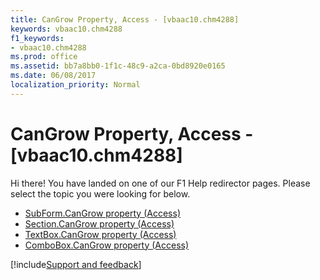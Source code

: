 ```yaml
---
title: CanGrow Property, Access - [vbaac10.chm4288]
keywords: vbaac10.chm4288
f1_keywords:
- vbaac10.chm4288
ms.prod: office
ms.assetid: bb7a8bb0-1f1c-48c9-a2ca-0bd8920e0165
ms.date: 06/08/2017
localization_priority: Normal
---
```



# CanGrow Property, Access - [vbaac10.chm4288]

Hi there! You have landed on one of our F1 Help redirector pages. Please select the topic you were looking for below.

- [SubForm.CanGrow property (Access)](https://msdn.microsoft.com/library/d80f18b7-9b96-b01a-26a8-186607d3faa4%28Office.15%29.aspx)
- [Section.CanGrow property (Access)](https://msdn.microsoft.com/library/ea3feebb-8193-2fc3-758b-533b65d0e5b0%28Office.15%29.aspx)
- [TextBox.CanGrow property (Access)](https://msdn.microsoft.com/library/5e96e693-9e1a-1f1f-5d5d-672e6232c330%28Office.15%29.aspx)
- [ComboBox.CanGrow property (Access)](https://msdn.microsoft.com/library/0abc0d9c-35dc-ea5f-dcb1-dbfe37b7a143%28Office.15%29.aspx)

[!include[Support and feedback](~/includes/feedback-boilerplate.md)]